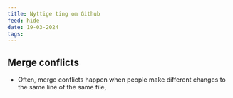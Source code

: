 ```yaml
---
title: Nyttige ting om Github
feed: hide
date: 19-03-2024
tags:
---
```


## Merge conflicts
- Often, merge conflicts happen when people make different changes to the same line of the same file,